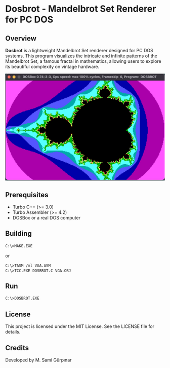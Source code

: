 # Dosbrot - Mandelbrot Set Renderer for PC DOS
## Overview
**Dosbrot** is a lightweight Mandelbrot Set renderer designed for PC DOS systems. This program visualizes the intricate and infinite patterns of the Mandelbrot Set, a famous fractal in mathematics, allowing users to explore its beautiful complexity on vintage hardware.

<img src="RES/mandelbrot.png" alt="image" width="700" height="auto">

## Prerequisites
+ Turbo C++ (>= 3.0)
+ Turbo Assembler (>= 4.2)
+ DOSBox or a real DOS computer

## Building
```bash
C:\>MAKE.EXE
```
or
```
C:\>TASM /ml VGA.ASM
C:\>TCC.EXE DOSBROT.C VGA.OBJ
```

## Run
```bash
C:\>DOSBROT.EXE
```

## License

This project is licensed under the MIT License. See the LICENSE file for details.

## Credits

Developed by M. Sami Gürpınar
